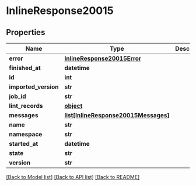 # InlineResponse20015

## Properties
Name | Type | Description | Notes
------------ | ------------- | ------------- | -------------
**error** | [**InlineResponse20015Error**](InlineResponse20015Error.md) |  | 
**finished_at** | **datetime** |  | 
**id** | **int** |  | 
**imported_version** | **str** |  | [optional] 
**job_id** | **str** |  | 
**lint_records** | [**object**](.md) |  | 
**messages** | [**list[InlineResponse20015Messages]**](InlineResponse20015Messages.md) |  | 
**name** | **str** |  | 
**namespace** | **str** |  | 
**started_at** | **datetime** |  | 
**state** | **str** |  | 
**version** | **str** |  | 

[[Back to Model list]](../README.md#documentation-for-models) [[Back to API list]](../README.md#documentation-for-api-endpoints) [[Back to README]](../README.md)


